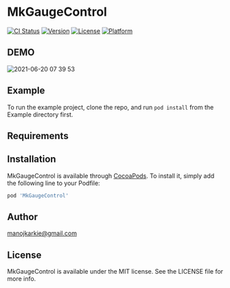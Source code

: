 # MkGaugeControl

[![CI Status](https://img.shields.io/travis/manojkarkie@gmail.com/MkGaugeControl.svg?style=flat)](https://travis-ci.org/manojkarkie@gmail.com/MkGaugeControl)
[![Version](https://img.shields.io/cocoapods/v/MkGaugeControl.svg?style=flat)](https://cocoapods.org/pods/MkGaugeControl)
[![License](https://img.shields.io/cocoapods/l/MkGaugeControl.svg?style=flat)](https://cocoapods.org/pods/MkGaugeControl)
[![Platform](https://img.shields.io/cocoapods/p/MkGaugeControl.svg?style=flat)](https://cocoapods.org/pods/MkGaugeControl)

## DEMO

![2021-06-20 07 39 53](https://user-images.githubusercontent.com/13829109/122659769-ced27580-d19a-11eb-99d3-e5470ea5e671.gif)


## Example

To run the example project, clone the repo, and run `pod install` from the Example directory first.

## Requirements

## Installation

MkGaugeControl is available through [CocoaPods](https://cocoapods.org). To install
it, simply add the following line to your Podfile:

```ruby
pod 'MkGaugeControl'
```

## Author

manojkarkie@gmail.com

## License

MkGaugeControl is available under the MIT license. See the LICENSE file for more info.
